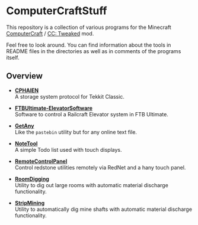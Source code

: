 # ComputerCraftStuff

This repository is a collection of various programs for the Minecraft [ComputerCraft](https://www.curseforge.com/minecraft/mc-mods/computercraft) / [CC: Tweaked](https://www.curseforge.com/minecraft/mc-mods/cc-tweaked) mod.

Feel free to look around. You can find information about the tools in README files in the directories as well as in comments of the programs itself.

## Overview

- **[CPHAIEN](CPHAIEN/)**  
  A storage system protocol for Tekkit Classic.

- **[FTBUltimate-ElevatorSoftware](FTBUltimate-ElevatorSoftware/)**  
  Software to control a Railcraft Elevator system in FTB Ultimate.

- **[GetAny](GetAny/)**  
  Like the `pastebin` utility but for any online text file.

- **[NoteTool](NoteTool/)**  
  A simple Todo list used with touch displays.

- **[RemoteControlPanel](RemoteControlPanel/)**  
  Control redstone utilities remotely via RedNet and a hany touch panel.

- **[RoomDigging](RoomDigging/)**  
  Utility to dig out large rooms with automatic material discharge functionality.

- **[StripMining](StripMining/)**  
  Utility to automatically dig mine shafts with automatic material discharge functionality.